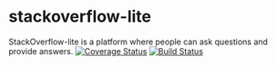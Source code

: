 # stackoverflow-lite
StackOverflow-lite is a platform where people can ask questions and provide answers.
[![Coverage Status](https://coveralls.io/repos/github/andrewhingah/stackoverflow-lite/badge.svg?branch=master)](https://coveralls.io/github/andrewhingah/stackoverflow-lite?branch=master)
[![Build Status](https://travis-ci.com/andrewhingah/stackoverflow-lite.svg?branch=developAPI)](https://travis-ci.com/andrewhingah/stackoverflow-lite)